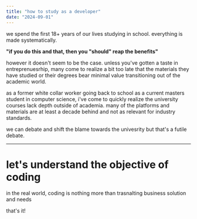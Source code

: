 ```yaml
---
title: "how to study as a developer"
date: "2024-09-01"
---
```


we spend the first 18+ years of our lives studying in school. everything is made systematically.

**"if you do this and that, then you "should" reap the benefits"**

however it doesn't seem to be the case. unless you've gotten a taste in entreprenuesrhip, many come to realize a bit too late that the materials they have studied or their degrees bear minimal value transitioning out of the academic world.

as a former white collar worker going back to school as a current masters student in computer science, i've come to quickly realize the university courses lack depth outside of academia. many of the platforms and materials are at least a decade behind and not as relevant for industry standards.

we can debate and shift the blame towards the univesrity but that's a futile debate.

---

# let's understand the objective of coding

in the real world, coding is nothing more than trasnalting business solution and needs

that's it!
